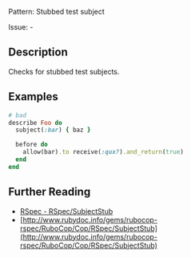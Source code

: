 Pattern: Stubbed test subject

Issue: -

## Description

Checks for stubbed test subjects.

## Examples

```ruby
# bad
describe Foo do
  subject(:bar) { baz }

  before do
    allow(bar).to receive(:qux?).and_return(true)
  end
end
```

## Further Reading

* [RSpec - RSpec/SubjectStub](https://docs.rubocop.org/rubocop-rspec/cops_rspec.html#rspecsubjectstub)
* [http://www.rubydoc.info/gems/rubocop-rspec/RuboCop/Cop/RSpec/SubjectStub](http://www.rubydoc.info/gems/rubocop-rspec/RuboCop/Cop/RSpec/SubjectStub)

